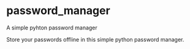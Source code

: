 # password_manager
A simple pyhton password manager

Store your passwords offline in this simple python password manager.

